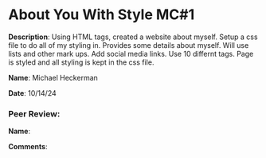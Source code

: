 # About You With Style MC#1

**Description**: Using HTML tags, created a website about myself. Setup a css file to do all of my styling in. Provides some details about myself. Will use lists and other mark ups. Add social media links. Use 10 differnt tags. Page is styled and all styling is kept in the css file.

**Name**: Michael Heckerman

**Date**: 10/14/24

### Peer Review:  

**Name**: 

**Comments**: 